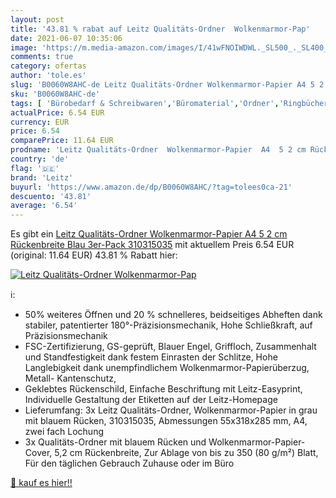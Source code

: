 ```yaml
---
layout: post
title: '43.81 % rabat auf Leitz Qualitäts-Ordner  Wolkenmarmor-Pap'
date: 2021-06-07 10:35:06
image: 'https://m.media-amazon.com/images/I/41wFNOIWDWL._SL500_._SL400_.jpg'
comments: true
category: ofertas
author: 'tole.es'
slug: 'B0060W8AHC-de Leitz Qualitäts-Ordner Wolkenmarmor-Papier A4 5 2 cm...'
sku: 'B0060W8AHC-de'
tags: [ 'Bürobedarf & Schreibwaren','Büromaterial','Ordner','Ringbücher','Ringbücher & Zubehör','leitz', ]
actualPrice: 6.54 EUR
currency: EUR
price: 6.54
comparePrice: 11.64 EUR
prodname: 'Leitz Qualitäts-Ordner  Wolkenmarmor-Papier  A4  5 2 cm Rückenbreite  Blau  3er-Pack  310315035'
country: 'de'
flag: '🇩🇪'
brand: 'Leitz'
buyurl: 'https://www.amazon.de/dp/B0060W8AHC/?tag=tolees0ca-21'
descuento: '43.81'
average: '6.54'
---
```


Es gibt ein [Leitz Qualitäts-Ordner  Wolkenmarmor-Papier  A4  5 2 cm Rückenbreite  Blau  3er-Pack  310315035](https://www.amazon.de/dp/B0060W8AHC/?tag=tolees0ca-21) mit aktuellem Preis 6.54 EUR (original: 11.64 EUR) 43.81 % Rabatt hier:

[![Leitz Qualitäts-Ordner  Wolkenmarmor-Pap](https://m.media-amazon.com/images/I/41wFNOIWDWL._SL500_._SL400_.jpg)](https://www.amazon.de/dp/B0060W8AHC/?tag=tolees0ca-21)

ℹ️:

- 50% weiteres Öffnen und 20 % schnelleres, beidseitiges Abheften dank stabiler, patentierter 180°-Präzisionsmechanik, Hohe Schließkraft, auf Präzisionsmechanik
- FSC-Zertifizierung, GS-geprüft, Blauer Engel, Griffloch, Zusammenhalt und Standfestigkeit dank festem Einrasten der Schlitze, Hohe Langlebigkeit dank unempfindlichem Wolkenmarmor-Papierüberzug, Metall- Kantenschutz,
- Geklebtes Rückenschild, Einfache Beschriftung mit Leitz-Easyprint, Individuelle Gestaltung der Etiketten auf der Leitz-Homepage
- Lieferumfang: 3x Leitz Qualitäts-Ordner, Wolkenmarmor-Papier in grau mit blauem Rücken, 310315035, Abmessungen 55x318x285 mm, A4, zwei fach Lochung
- 3x Qualitäts-Ordner mit blauem Rücken und Wolkenmarmor-Papier-Cover, 5,2 cm Rückenbreite, Zur Ablage von bis zu 350 (80 g/m²) Blatt, Für den täglichen Gebrauch Zuhause oder im Büro

[🛒 kauf es hier!!](https://www.amazon.de/dp/B0060W8AHC/?tag=tolees0ca-21)

